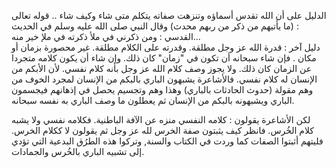 الدليل على أن الله تقدس أسماؤه وتنزهت صفاته يتكلم متى شاء وكيف شاء .. قوله تعالى : (ما يأتيهم من ذكر من ربهم محدث)
  وقال النبي صلى الله عليه وسلم في الحديث القدسي : ومن ذكرني في ملأ ذكرته في ملإ خير منه...  
دليل آخر : قدرة الله عز وجل مطلقة. وقدرته على الكلام مطلقة. غير محصورة بزمان أو مكان . فإن  شاء سبحانه أن تكون في "زمان" كان ذلك. وإن شاء أن يكون كلامه متجردا عن الزمان كان ذلك. ولا يجوز وصف كلام الله عز وجل بأنه كلام نفسي. لأن الأبكم من الإنسان له كلام نفسي. فالأشاعرة يشبهون الباري بالبكم من الإنسان لمجرد الخوف من وهم مقولة (حدوث الحادثات بالباري) وهذا وهم وتجسيم يحصل في إذهانهم فيجسمون الباري ويشبهونه بالبكم من الإنسان ثم يعطلون ما وصف الباري به نفسه سبحانه.

لكن الأشاعرة يقولون : كلامه النفسي منزه عن الآفة الباطنية. فكلامه نفسي ولا يشبه كلام الخُرس. فانظر كيف يثبتون صفة الخرس لله عز وجل ثم يقولون  لا ككلام الخرس. فليتهم أثبتوا الصفات كما وردت في الكتاب والسنة, وتركوا هذه الطرُق البدعية التي تؤدي إلى تشبيه الباري بالخُرس والجمادات.
